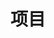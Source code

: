 ---
widget: experience
active: true
headless: true

title: '## 项目'
subtitle: ''

date_format: Jan 2006
sort_by: date_end

weight: 30

experience:
  # - title: 面向交互式多媒体应用的云边计算关键技术研究 (62272316)
  #   company: ￥540,000 <br> 面上项目 <br> 国家自然科学基金委
  #   company_url: ''
  #   company_logo: nsfc
  #   location: 
  #   date_start: '2023-01-01'
  #   date_end: '2026-12-31'
  #   description:

  - title: 基于强化学习的数据中心网络自适应拥塞控制方法研究 (61802263)
    company: ￥250,000 <br> 青年项目 <br> 国家自然科学基金委
    company_url: ''
    company_logo: nsfc
    location: 
    date_start: '2019-01-01'
    date_end: '2021-12-31'
    description: 

  - title: 基于强化学习的自适应数据中心网络优化研究
    company: ￥50,000 <br> 腾讯"犀牛鸟"-深圳大学青年教师科研基金项目 <br> 腾讯基金会
    company_url: ''
    company_logo: tencent
    location:
    date_start: '2019-01-01'
    date_end: '2020-12-31'
    description: 

  - title: 基于强化学习的自适应网络优化研究 (2019050)
    company: ￥60,000 <br> 深圳大学新引进教师科研启动项目 <br> 深圳大学
    company_url: ''
    company_logo: szu
    location:
    date_start: '2019-06-01'
    date_end: '2021-05-31'
    description: 

  - title: 智能网络传输研究 (860/000002110325)
    company: ￥170,000 <br> 2019年第1批青年教师科研启动项目 <br> 深圳大学
    company_url: ''
    company_logo: szu
    location:
    date_start: '2019-11-01'
    date_end: '2022-10-30'
    description: 

  - title: 下一代数据中心网络自适应拥塞控制方法研究 (827000444)
    company: ￥2,700,000 <br> 深圳市高层次人才(孔雀计划)科研经费 <br> 深圳市人力资源和社会保障局
    company_url: ''
    company_logo: rsj
    location:
    date_start: '2020-01-01'
    date_end: '2022-12-31'
    description: 

design:
  columns: '1'
  view: 2
  spacing:
    # Customize the section spacing. Order is top, right, bottom, left.
    padding: ["20px", "0", "20px", "0"]

---